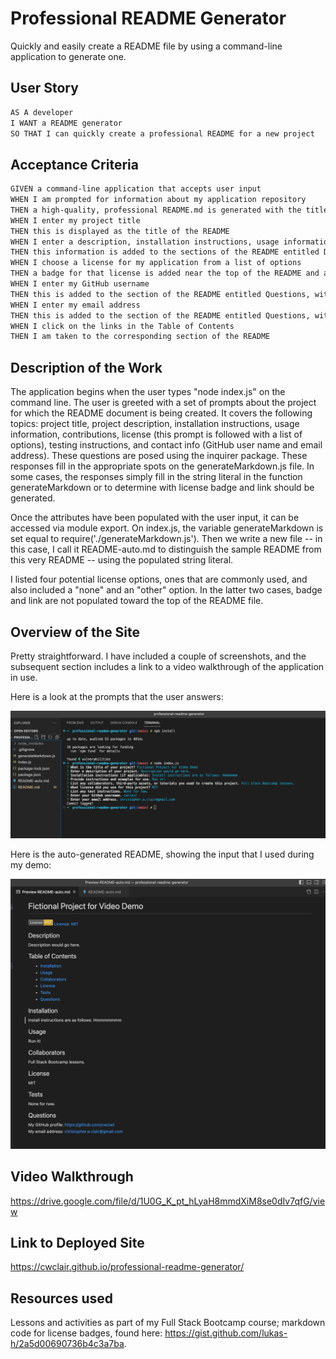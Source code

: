 # Professional README Generator
Quickly and easily create a README file by using a command-line application to generate one.

## User Story

```md
AS A developer
I WANT a README generator
SO THAT I can quickly create a professional README for a new project
```

## Acceptance Criteria

```md
GIVEN a command-line application that accepts user input
WHEN I am prompted for information about my application repository
THEN a high-quality, professional README.md is generated with the title of my project and sections entitled Description, Table of Contents, Installation, Usage, License, Contributing, Tests, and Questions
WHEN I enter my project title
THEN this is displayed as the title of the README
WHEN I enter a description, installation instructions, usage information, contribution guidelines, and test instructions
THEN this information is added to the sections of the README entitled Description, Installation, Usage, Contributing, and Tests
WHEN I choose a license for my application from a list of options
THEN a badge for that license is added near the top of the README and a notice is added to the section of the README entitled License that explains which license the application is covered under
WHEN I enter my GitHub username
THEN this is added to the section of the README entitled Questions, with a link to my GitHub profile
WHEN I enter my email address
THEN this is added to the section of the README entitled Questions, with instructions on how to reach me with additional questions
WHEN I click on the links in the Table of Contents
THEN I am taken to the corresponding section of the README
```

## Description of the Work

The application begins when the user types "node index.js" on the command line. The user is greeted with a set of prompts about the project for which the README document is being created. It covers the following topics: project title, project description, installation instructions, usage information, contributions, license (this prompt is followed with a list of options), testing instructions, and contact info (GitHub user name and email address). These questions are posed using the inquirer package. These responses fill in the appropriate spots on the generateMarkdown.js file. In some cases, the responses simply fill in the string literal in the function generateMarkdown or to determine with license badge and link should be generated.

Once the attributes have been populated with the user input, it can be accessed via module export. On index.js, the variable generateMarkdown is set equal to require('./generateMarkdown.js'). Then we write a new file -- in this case, I call it README-auto.md to distinguish the sample README from this very README -- using the populated string literal.

I listed four potential license options, ones that are commonly used, and also included a "none" and an "other" option. In the latter two cases, badge and link are not populated toward the top of the README file. 

## Overview of the Site

Pretty straightforward. I have included a couple of screenshots, and the subsequent section includes a link to a video walkthrough of the application in use.
    
Here is a look at the prompts that the user answers:
    
![screenshot of prompts](screenshots/README-generator-prompts.png)

    
Here is the auto-generated README, showing the input that I used during my demo:
    
![screenshot of generated README-auto.md file](screenshots/README-auto-example.png)

## Video Walkthrough

https://drive.google.com/file/d/1U0G_K_pt_hLyaH8mmdXiM8se0dIv7qfG/view

## Link to Deployed Site

https://cwclair.github.io/professional-readme-generator/

## Resources used

Lessons and activities as part of my Full Stack Bootcamp course; markdown code for license badges, found here: https://gist.github.com/lukas-h/2a5d00690736b4c3a7ba. 